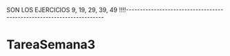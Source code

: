 SON LOS EJERCICIOS 9, 19, 29, 39, 49 !!!!----------------------------------------------------------------------

# TareaSemana3
